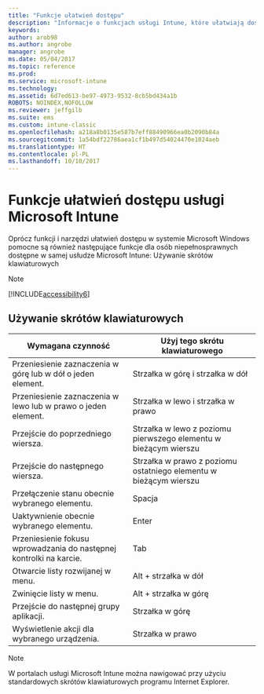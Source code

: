 ```yaml
---
title: "Funkcje ułatwień dostępu"
description: "Informacje o funkcjach usługi Intune, które ułatwiają dostęp dla osób niepełnosprawnych."
keywords: 
author: arob98
ms.author: angrobe
manager: angrobe
ms.date: 05/04/2017
ms.topic: reference
ms.prod: 
ms.service: microsoft-intune
ms.technology: 
ms.assetid: 6d7ed613-be97-4973-9532-8cb5bd434a1b
ROBOTS: NOINDEX,NOFOLLOW
ms.reviewer: jeffgilb
ms.suite: ems
ms.custom: intune-classic
ms.openlocfilehash: a218a8b0135e587b7eff88490966ea0b2090b84a
ms.sourcegitcommit: 1a54bdf22786aea1cf1b497d54024470e1024aeb
ms.translationtype: HT
ms.contentlocale: pl-PL
ms.lasthandoff: 10/10/2017
---
```

# <a name="accessibility-features-of-microsoft-intune"></a>Funkcje ułatwień dostępu usługi Microsoft Intune
Oprócz funkcji i narzędzi ułatwień dostępu w systemie Microsoft Windows pomocne są również następujące funkcje dla osób niepełnosprawnych dostępne w samej usłudze Microsoft Intune: Używanie skrótów klawiaturowych

> [!NOTE]
> [!INCLUDE[accessibility6](./includes/accessibility6_md.md)]

## <a name="using-keyboard-shortcuts"></a>Używanie skrótów klawiaturowych

|Wymagana czynność|Użyj tego skrótu klawiaturowego|
|--------------|------------------------------|
|Przeniesienie zaznaczenia w górę lub w dół o jeden element.|Strzałka w górę i strzałka w dół|
|Przeniesienie zaznaczenia w lewo lub w prawo o jeden element.|Strzałka w lewo i strzałka w prawo|
|Przejście do poprzedniego wiersza.|Strzałka w lewo z poziomu pierwszego elementu w bieżącym wierszu|
|Przejście do następnego wiersza.|Strzałka w prawo z poziomu ostatniego elementu w bieżącym wierszu|
|Przełączenie stanu obecnie wybranego elementu.|Spacja|
|Uaktywnienie obecnie wybranego elementu.|Enter|
|Przeniesienie fokusu wprowadzania do następnej kontrolki na karcie.|Tab|
|Otwarcie listy rozwijanej w menu.|Alt + strzałka w dół|
|Zwinięcie listy w menu.|Alt + strzałka w górę|
|Przejście do następnej grupy aplikacji.|Strzałka w górę|
|Wyświetlenie akcji dla wybranego urządzenia.|Strzałka w prawo|
> [!NOTE]
> W portalach usługi Microsoft Intune można nawigować przy użyciu standardowych skrótów klawiaturowych programu Internet Explorer.
